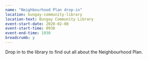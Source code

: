 ```yaml
---
name: "Neighbourhood Plan drop-in"
location: bungay-community-library
location-text: Bungay Community Library
event-start-date: 2020-02-08
event-start-time: 0930
event-end-time: 1030
breadcrumb: y
---
```


Drop in to the library to find out all about the Neighbourhood Plan.
